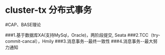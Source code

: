 # cluster-tx 分布式事务

#CAP、BASE理论

###1.基于数据库XA(支持MySql，Oracle)，两阶段提交, Seata
###2.TCC（try-commit-cancal），Hmily
###3.消息事务--最终一致性
###4.消息事务--最大努力通知


